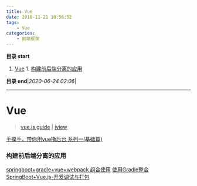 ```yaml
---
title: Vue
date: 2018-11-21 10:56:52
tags: 
    - Vue
categories: 
    - 前端框架
---
```


**目录 start**

1. [Vue](#vue)
        1. [构建前后端分离的应用](#构建前后端分离的应用)

**目录 end**|_2020-06-24 02:06_|
****************************************
# Vue
> [vue.js guide](https://cn.vuejs.org/v2/guide/) | [iview](https://www.iviewui.com/)

[手摸手，带你用vue撸后台 系列一(基础篇)](https://segmentfault.com/a/1190000009275424)


### 构建前后端分离的应用
[springboot+gradle+vue+webpack 组合使用](https://segmentfault.com/a/1190000007021883)
[使用Gradle整合SpringBoot+Vue.js-开发调试与打包](https://segmentfault.com/a/1190000008968295)
